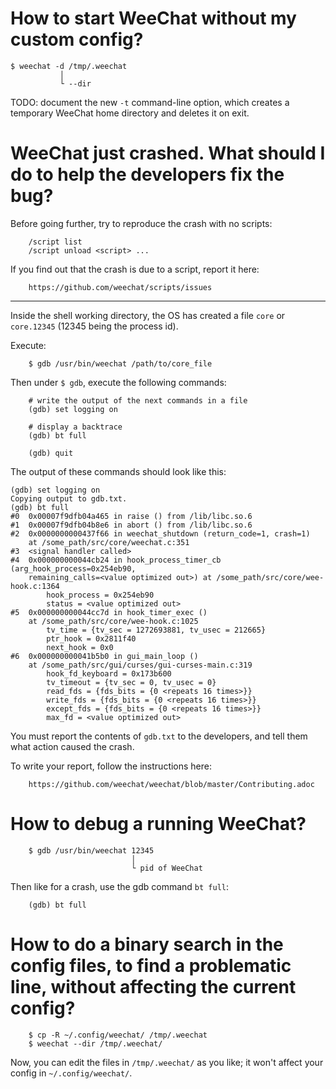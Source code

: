 # How to start WeeChat without my custom config?

    $ weechat -d /tmp/.weechat
               │
               └ --dir

TODO:  document the  new `-t`  command-line  option, which  creates a  temporary
WeeChat home directory and deletes it on exit.

# WeeChat just crashed. What should I do to help the developers fix the bug?

Before going further, try to reproduce the crash with no scripts:

        /script list
        /script unload <script> ...

If you find out that the crash is due to a script, report it here:

        https://github.com/weechat/scripts/issues

---

Inside  the  shell working  directory,  the  OS has  created  a  file `core`  or
`core.12345` (12345 being the process id).

Execute:

        $ gdb /usr/bin/weechat /path/to/core_file

Then under `$ gdb`, execute the following commands:

        # write the output of the next commands in a file
        (gdb) set logging on

        # display a backtrace
        (gdb) bt full

        (gdb) quit

The output of these commands should look like this:

    (gdb) set logging on
    Copying output to gdb.txt.
    (gdb) bt full
    #0  0x00007f9dfb04a465 in raise () from /lib/libc.so.6
    #1  0x00007f9dfb04b8e6 in abort () from /lib/libc.so.6
    #2  0x0000000000437f66 in weechat_shutdown (return_code=1, crash=1)
        at /some_path/src/core/weechat.c:351
    #3  <signal handler called>
    #4  0x000000000044cb24 in hook_process_timer_cb (arg_hook_process=0x254eb90,
        remaining_calls=<value optimized out>) at /some_path/src/core/wee-hook.c:1364
            hook_process = 0x254eb90
            status = <value optimized out>
    #5  0x000000000044cc7d in hook_timer_exec ()
        at /some_path/src/core/wee-hook.c:1025
            tv_time = {tv_sec = 1272693881, tv_usec = 212665}
            ptr_hook = 0x2811f40
            next_hook = 0x0
    #6  0x000000000041b5b0 in gui_main_loop ()
        at /some_path/src/gui/curses/gui-curses-main.c:319
            hook_fd_keyboard = 0x173b600
            tv_timeout = {tv_sec = 0, tv_usec = 0}
            read_fds = {fds_bits = {0 <repeats 16 times>}}
            write_fds = {fds_bits = {0 <repeats 16 times>}}
            except_fds = {fds_bits = {0 <repeats 16 times>}}
            max_fd = <value optimized out>

You must report the contents of `gdb.txt`  to the developers, and tell them what
action caused the crash.

To write your report, follow the instructions here:

        https://github.com/weechat/weechat/blob/master/Contributing.adoc

# How to debug a running WeeChat?

        $ gdb /usr/bin/weechat 12345
                               │
                               └ pid of WeeChat

Then like for a crash, use the gdb command `bt full`:

        (gdb) bt full

# How to do a binary search in the config files, to find a problematic line, without affecting the current config?

        $ cp -R ~/.config/weechat/ /tmp/.weechat
        $ weechat --dir /tmp/.weechat/

Now, you  can edit the  files in `/tmp/.weechat/` as  you like; it  won't affect
your config in `~/.config/weechat/`.

